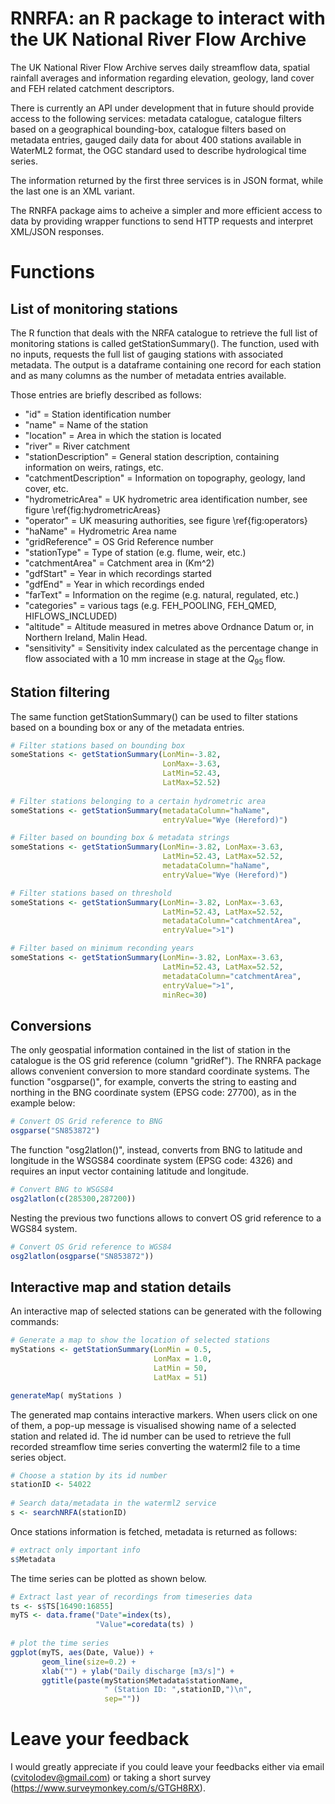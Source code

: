 RNRFA: an R package to interact with the UK National River Flow Archive
=======

The UK National River Flow Archive serves daily streamflow data, spatial rainfall averages and information regarding elevation, geology, land cover and FEH related catchment descriptors.

There is currently an API under development that in future should provide access to the following services: metadata catalogue, catalogue filters based on a geographical bounding-box, catalogue filters based on metadata entries, gauged daily data for about 400 stations available in WaterML2 format, the OGC standard used to describe hydrological time series.  

The information returned by the first three services is in JSON format, while the last one is an XML variant.

The RNRFA package aims to acheive a simpler and more efficient access to data by providing wrapper functions to send HTTP requests and interpret XML/JSON responses.  

# Functions

## List of monitoring stations
The R function that deals with the NRFA catalogue to retrieve the full list of monitoring stations is called getStationSummary(). The function, used with no inputs, requests the full list of gauging stations with associated metadata. The output is a dataframe containing one record for each station and as many columns as the number of metadata entries available. 

Those entries are briefly described as follows:
* "id" = Station identification number
* "name" = Name of the station
* "location" = Area in which the station is located
* "river" = River catchment
* "stationDescription" = General station description, containing information on weirs, ratings, etc.
* "catchmentDescription" = Information on topography, geology, land cover, etc.
* "hydrometricArea" = UK hydrometric area identification number, see figure \ref{fig:hydrometricAreas}
* "operator" = UK measuring authorities, see figure \ref{fig:operators}
* "haName" = Hydrometric Area name
* "gridReference" = OS Grid Reference number
* "stationType" = Type of station (e.g. flume, weir, etc.)
* "catchmentArea" = Catchment area in (Km^2)
* "gdfStart" = Year in which recordings started
* "gdfEnd" = Year in which recordings ended
* "farText" = Information on the regime (e.g. natural, regulated, etc.)
* "categories" = various tags (e.g. FEH\_POOLING, FEH\_QMED, HIFLOWS\_INCLUDED)
* "altitude" = Altitude measured in metres above Ordnance Datum or, in Northern Ireland, Malin Head.
* "sensitivity" = Sensitivity index calculated as the percentage change in flow associated with a 10 mm increase in stage at the $Q_{95}$ flow.

## Station filtering
The same function getStationSummary() can be used to filter stations based on a bounding box or any of the metadata entries. 

```R
# Filter stations based on bounding box
someStations <- getStationSummary(LonMin=-3.82, 
                                  LonMax=-3.63, 
                                  LatMin=52.43, 
                                  LatMax=52.52)
                                  
# Filter stations belonging to a certain hydrometric area
someStations <- getStationSummary(metadataColumn="haName",
                                  entryValue="Wye (Hereford)")

# Filter based on bounding box & metadata strings
someStations <- getStationSummary(LonMin=-3.82, LonMax=-3.63, 
                                  LatMin=52.43, LatMax=52.52,
                                  metadataColumn="haName",
                                  entryValue="Wye (Hereford)")

# Filter stations based on threshold
someStations <- getStationSummary(LonMin=-3.82, LonMax=-3.63, 
                                  LatMin=52.43, LatMax=52.52,
                                  metadataColumn="catchmentArea",
                                  entryValue=">1")

# Filter based on minimum reconding years
someStations <- getStationSummary(LonMin=-3.82, LonMax=-3.63, 
                                  LatMin=52.43, LatMax=52.52,
                                  metadataColumn="catchmentArea",
                                  entryValue=">1",
                                  minRec=30)
```

## Conversions
The only geospatial information contained in the list of station in the catalogue is the OS grid reference (column "gridRef"). The RNRFA package allows convenient conversion to more standard coordinate systems. The function "osgparse()", for example, converts the string to easting and northing in the BNG coordinate system (EPSG code: 27700), as in the example below:

```R
# Convert OS Grid reference to BNG
osgparse("SN853872")
```

The function "osg2latlon()", instead, converts from BNG to latitude and longitude in the WSGS84 coordinate system (EPSG code: 4326) and requires an input vector containing latitude and longitude.

```R
# Convert BNG to WSGS84
osg2latlon(c(285300,287200))
```

Nesting the previous two functions allows to convert OS grid reference to a WGS84 system. 
```R
# Convert OS Grid reference to WGS84 
osg2latlon(osgparse("SN853872"))
```

## Interactive map and station details
An interactive map of selected stations can be generated with the following commands:

```R
# Generate a map to show the location of selected stations
myStations <- getStationSummary(LonMin = 0.5,
                                LonMax = 1.0, 
                                LatMin = 50, 
                                LatMax = 51)

generateMap( myStations )
```

The generated map contains interactive markers. When users click on one of them, a pop-up message is visualised showing name of a selected station and related id. The id number can be used to retrieve the full recorded streamflow time series converting the waterml2 file to a time series object.

```R
# Choose a station by its id number
stationID <- 54022
 
# Search data/metadata in the waterml2 service
s <- searchNRFA(stationID)
```

Once stations information is fetched, metadata is returned as follows:

```R
# extract only important info 
s$Metadata
```

The time series can be plotted as shown below.

```R
# Extract last year of recordings from timeseries data
ts <- s$TS[16490:16855] 
myTS <- data.frame("Date"=index(ts),
                   "Value"=coredata(ts) )
 
# plot the time series
ggplot(myTS, aes(Date, Value)) + 
       geom_line(size=0.2) + 
       xlab("") + ylab("Daily discharge [m3/s]") +
       ggtitle(paste(myStation$Metadata$stationName,
                     " (Station ID: ",stationID,")\n",
                     sep=""))
```

# Leave your feedback
I would greatly appreciate if you could leave your feedbacks either via email (cvitolodev@gmail.com) or taking a short survey (https://www.surveymonkey.com/s/GTGH8RX).
